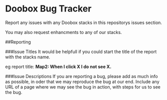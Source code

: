 # Doobox Bug Tracker

Report any issues with any Doobox stacks in this repositorys issues section.

You may also request enhancments to any of our stacks.

##Reporting

###Issue Titles
It would be helpfull if you could start the title of the report with the stacks name.

eg report title: **Map2: When I click X I do not see X.**

###Issue Descriptions
If you are reporting a bug, please add as much info as possible, in oder that we may reproduce the bug at our end.
Include any URL of a page where we may see the bug in action, with steps for us to see the bug.
